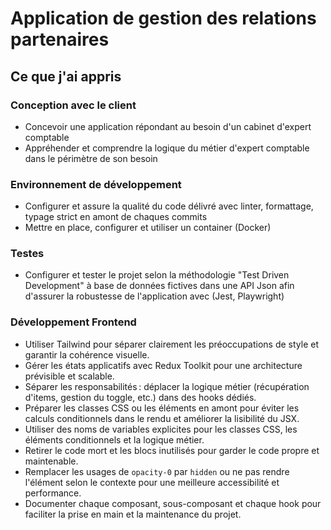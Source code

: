 # Application de gestion des relations partenaires

## Ce que j'ai appris

### Conception avec le client

- Concevoir une application répondant au besoin d'un cabinet d'expert comptable
- Appréhender et comprendre la logique du métier d'expert comptable dans le périmètre de son besoin

### Environnement de développement

- Configurer et assure la qualité du code délivré avec linter, formattage, typage strict en amont de chaques commits
- Mettre en place, configurer et utiliser un container (Docker)

### Testes

- Configurer et tester le projet selon la méthodologie "Test Driven Development" à base de données fictives dans une API Json afin d'assurer la robustesse de l'application avec (Jest, Playwright)

### Développement Frontend

- Utiliser Tailwind pour séparer clairement les préoccupations de style et garantir la cohérence visuelle.
- Gérer les états applicatifs avec Redux Toolkit pour une architecture prévisible et scalable.
- Séparer les responsabilités : déplacer la logique métier (récupération d'items, gestion du toggle, etc.) dans des hooks dédiés.
- Préparer les classes CSS ou les éléments en amont pour éviter les calculs conditionnels dans le rendu et améliorer la lisibilité du JSX.
- Utiliser des noms de variables explicites pour les classes CSS, les éléments conditionnels et la logique métier.
- Retirer le code mort et les blocs inutilisés pour garder le code propre et maintenable.
- Remplacer les usages de `opacity-0` par `hidden` ou ne pas rendre l'élément selon le contexte pour une meilleure accessibilité et performance.
- Documenter chaque composant, sous-composant et chaque hook pour faciliter la prise en main et la maintenance du projet.
